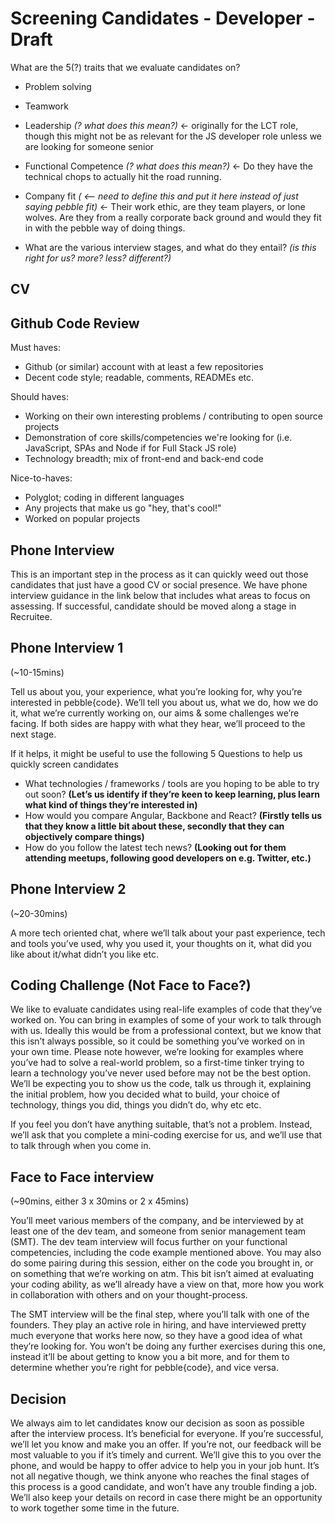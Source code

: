 # Screening Candidates - Developer - Draft

What are the 5(?) traits that we evaluate candidates on?
  - Problem solving
  - Teamwork
  - Leadership *(? what does this mean?)* <- originally for the LCT role, though this might not be as relevant for the JS developer role unless we are looking for someone senior
  - Functional Competence *(? what does this mean?)* <- Do they have the technical chops to actually hit the road running.
  - Company fit *( <— need to define this and put it here instead of just saying pebble fit)* <- Their work ethic, are they team players, or lone wolves. Are they from a really corporate back ground and would they fit in with the pebble way of doing things.

- What are the various interview stages, and what do they entail? *(is this right for us? more? less? different?)*

## CV

## Github Code Review 

Must haves:
- Github (or similar) account with at least a few repositories
- Decent code style; readable, comments, READMEs etc.

Should haves:
- Working on their own interesting problems / contributing to open source projects
- Demonstration of core skills/competencies we're looking for (i.e. JavaScript, SPAs and Node if for Full Stack JS role)
- Technology breadth; mix of front-end and back-end code

Nice-to-haves:
- Polyglot; coding in different languages
- Any projects that make us go "hey, that's cool!"
- Worked on popular projects


## Phone Interview
This is an important step in the process as it can quickly weed out those candidates that just have a good CV or social presence. We have phone interview guidance in the link below that includes what areas to focus on assessing. If successful, candidate should be moved along a stage in Recruitee.

## Phone Interview 1 
(~10-15mins)

Tell us about you, your experience, what you’re looking for, why you’re interested in pebble{code}. We’ll tell you about us, what we do, how we do it, what we’re currently working on, our aims & some challenges we’re facing. If both sides are happy with what they hear, we’ll proceed to the next stage.

If it helps, it might be useful to use the following 5 Questions to help us quickly screen candidates

- What technologies / frameworks / tools are you hoping to be able to try out soon? 
 **(Let’s us identify if they’re keen to keep learning, plus learn what kind of things they’re interested in)**
- How would you compare Angular, Backbone and React? 
 **(Firstly tells us that they know a little bit about these, secondly that they can objectively compare things)**
- How do you follow the latest tech news? 
 **(Looking out for them attending meetups, following good developers on e.g. Twitter, etc.)**

## Phone Interview 2 
(~20-30mins)

A more tech oriented chat, where we’ll talk about your past experience, tech and tools you’ve used, why you used it, your thoughts on it, what did you like about it/what didn’t you like etc.

## Coding Challenge (Not Face to Face?)
We like to evaluate candidates using real-life examples of code that they’ve worked on. You can bring in examples of some of your work to talk through with us. Ideally this would be from a professional context, but we know that this isn’t always possible, so it could be something you’ve worked on in your own time. Please note however, we’re looking for examples where you’ve had to solve a real-world problem, so a first-time tinker trying to learn a technology you’ve never used before may not be the best option. We’ll be expecting you to show us the code, talk us through it, explaining the initial problem, how you decided what to build, your choice of technology, things you did, things you didn’t do, why etc etc.

If you feel you don’t have anything suitable, that’s not a problem. Instead, we’ll ask that you complete a mini-coding exercise for us, and we’ll use that to talk through when you come in.

## Face to Face interview
(~90mins, either 3 x 30mins or 2 x 45mins)

You’ll meet various members of the company, and be interviewed by at least one of the dev team, and someone from senior management team (SMT). The dev team interview will focus further on your functional competencies, including the code example mentioned above. You may also do some pairing during this session, either on the code you brought in, or on something that we’re working on atm. This bit isn’t aimed at evaluating your coding ability, as we’ll already have a view on that, more how you work in collaboration with others and on your thought-process.

The SMT interview will be the final step, where you’ll talk with one of the founders. They play an active role in hiring, and have interviewed pretty much everyone that works here now, so they have a good idea of what they’re looking for. You won’t be doing any further exercises during this one, instead it’ll be about getting to know you a bit more, and for them to determine whether you’re right for pebble{code}, and vice versa.

## Decision
We always aim to let candidates know our decision as soon as possible after the interview process. It’s beneficial for everyone. If you’re successful, we’ll let you know and make you an offer. If you’re not, our feedback will be most valuable to you if it’s timely and current. We’ll give this to you over the phone, and would be happy to offer advice to help you in your job hunt. It’s not all negative though, we think anyone who reaches the final stages of this process is a good candidate, and won’t have any trouble finding a job. We’ll also keep your details on record in case there might be an opportunity to work together some time in the future.
